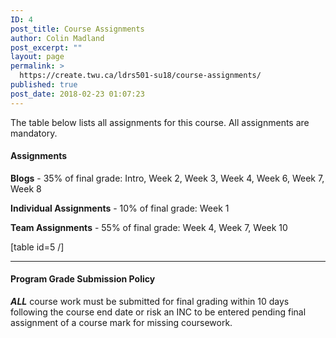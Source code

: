 ```yaml
---
ID: 4
post_title: Course Assignments
author: Colin Madland
post_excerpt: ""
layout: page
permalink: >
  https://create.twu.ca/ldrs501-su18/course-assignments/
published: true
post_date: 2018-02-23 01:07:23
---
```

The table below lists all assignments for this course. All assignments are mandatory.

<h4>Assignments</h4>

<strong>Blogs</strong> - 35% of final grade: Intro, Week 2, Week 3, Week 4, Week 6, Week 7, Week 8

<strong>Individual Assignments</strong> - 10% of final grade: Week 1

<strong>Team Assignments</strong> - 55% of final grade: Week 4, Week 7, Week 10

[table id=5 /]

<hr />

<h4>Program Grade Submission Policy</h4>

<em><strong>ALL</strong></em> course work must be submitted for final grading within 10 days following the course end date or risk an INC to be entered pending final assignment of a course mark for missing coursework.